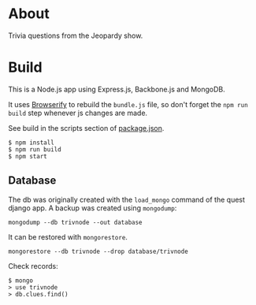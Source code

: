 # About

Trivia questions from the Jeopardy show. 

# Build

This is a Node.js app using Express.js, Backbone.js and MongoDB.

It uses [Browserify](http://browserify.org/) to rebuild the `bundle.js` file, 
so don't forget the `npm run build` step whenever js changes are made. 

See build in the scripts section of [package.json](package.json). 

    $ npm install
    $ npm run build
    $ npm start


## Database
The db was originally created with the `load_mongo` command of the quest django app.
A backup was created using `mongodump`:

    mongodump --db trivnode --out database    
 
It can be restored with `mongorestore`.

    mongorestore --db trivnode --drop database/trivnode
    
Check records:

    $ mongo
    > use trivnode
    > db.clues.find()

